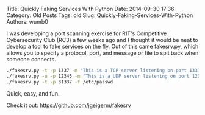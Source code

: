 Title: Quickly Faking Services With Python
Date: 2014-09-30 17:36
Category: Old Posts
Tags: old
Slug: Quickly-Faking-Services-With-Python
Authors: wumb0

I was developing a port scanning exercise for RIT's Competitive Cybersecurity Club (RC3) a few weeks ago and I thought it would be neat to develop a tool to fake services on the fly. Out of this came fakesrv.py, which allows you to specify a protocol, port, and message or file to spit back when someone connects. 
```bash
./fakesrv.py -t -p 1337 -m "This is a TCP server listening on port 1337!"
./fakesrv.py -u -p 12345 -m "This is a UDP server listening on port 12345!"
./fakesrv.py -t -p 31337 -f /etc/passwd
```

Quick, easy, and fun.

Check it out: <a href="https://github.com/jgeigerm/fakesrv" title="fakesrv">https://github.com/jgeigerm/fakesrv</a>
